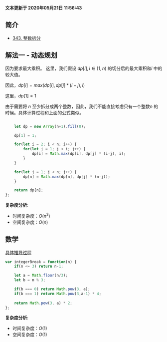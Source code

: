 **文本更新于 2020年05月21日 11:56:43**
## 简介
- [343. 整数拆分](https://leetcode-cn.com/problems/integer-break/)

## 解法一 - 动态规划
因为要求最大乘积。
这里，我们假设 $dp[i], i \in[1, n)$ 的切分后的最大乘积和$i$ 中的较大值。

因此，$dp[i] = max(dp[i], dp[j] * (i-j), i)$

这里，$dp[1] = 1$

由于需要将 $n$ 至少拆分成两个整数，因此，我们不能直接考虑只有一个整数$n$ 的时候。具体计算过程和上面的公式类似。

```javascript

    let dp = new Array(n+1).fill(0);

    dp[1] = 1;

    for(let i = 2; i < n; i++) {
        for(let j = 1; j < i; j++) {
            dp[i] = Math.max(dp[i], dp[j] * (i-j), i);
        }
    }

    for(let j = 1; j < n; j++) {
        dp[n] = Math.max(dp[n], dp[j] * (n-j));
    }

    return dp[n];
};
```

**复杂度分析**:
- 时间复杂度：$O(n^2)$
- 空间复杂度：$O(n)$


## 数学
[具体推导过程](https://leetcode-cn.com/problems/integer-break/solution/343-zheng-shu-chai-fen-tan-xin-by-jyd/)

```javascript
var integerBreak = function(n) {
    if(n <= 3) return n-1;

    let a = Math.floor(n/3);
    let b = n % 3;

    if(b === 0) return Math.pow(3, a);
    if(b === 1) return Math.pow(3,a-1) * 4;
    
    return Math.pow(3, a) * 2;
};
```
**复杂度分析**:
- 时间复杂度：$O(1)$
- 空间复杂度：$O(1)$